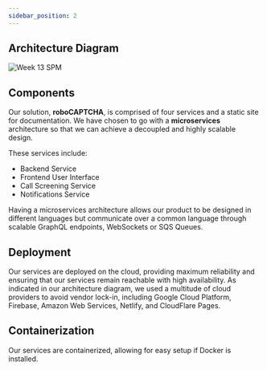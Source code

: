 ```yaml
---
sidebar_position: 2
---
```

## Architecture Diagram

![Week 13 SPM](https://user-images.githubusercontent.com/15935990/161755173-e7795f18-3ab8-41b8-95d2-5b565b5618c8.jpg)

## Components

Our solution, **roboCAPTCHA**, is comprised of four services and a static site for documentation. We have chosen to go with a **microservices** architecture so that we can achieve a decoupled and highly scalable design.

These services include:
- Backend Service
- Frontend User Interface
- Call Screening Service
- Notifications Service

Having a microservices architecture allows our product to be designed in different languages but communicate over a common language through scalable GraphQL endpoints, WebSockets or SQS Queues.

## Deployment

Our services are deployed on the cloud, providing maximum reliability and ensuring that our services remain reachable with high availability. As indicated in our architecture diagram, we used a multitude of cloud providers to avoid vendor lock-in, including Google Cloud Platform, Firebase, Amazon Web Services, Netlify, and CloudFlare Pages.

## Containerization

Our services are containerized, allowing for easy setup if Docker is installed.
